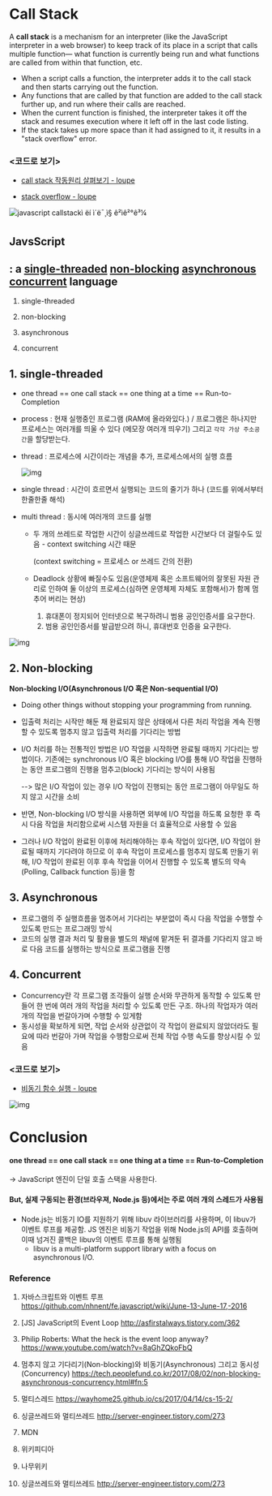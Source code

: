 # **Call Stack**

A **call stack** is a mechanism for an interpreter (like the JavaScript interpreter in a web browser) to keep track of its place in a script that calls multiple function— what function is currently being run and what functions are called from within that function, etc.

- When a script calls a function, the interpreter adds it to the call stack and then starts carrying out the function.
- Any functions that are called by that function are added to the call stack further up, and run where their calls are reached.
- When the current function is finished, the interpreter takes it off the stack and resumes execution where it left off in the last code listing.
- If the stack takes up more space than it had assigned to it, it results in a "stack overflow" error.











### <코드로 보기>

- [call stack 작동원리 살펴보기 - loupe](http://latentflip.com/loupe/?code=ZnVuY3Rpb24gbXVsdGlwbHkoYSxiKXsKICAgIHJldHVybiBhKmI7Cn0KCmZ1bmN0aW9uIHNxdWFyZShuKXsKICAgIHJldHVybiBtdWx0aXBseShuLG4pOwp9CgpmdW5jdGlvbiBwcmludFNxdWFyZShuKXsKICAgIHZhciBzcXVhcmVkID0gc3F1YXJlKG4pOwogICAgY29uc29sZS5sb2coc3F1YXJlZCk7Cn0KCnByaW50U3F1YXJlKDQpOw%3D%3D!!!PGJ1dHRvbj5DbGljayBtZSE8L2J1dHRvbj4%3D)

- [stack overflow - loupe](http://latentflip.com/loupe/?code=ZnVuY3Rpb24gZm9vKCl7CiAgICByZXR1cm4gZm9vKCk7Cn0KCmZvbygpOw%3D%3D!!!PGJ1dHRvbj5DbGljayBtZSE8L2J1dHRvbj4%3D)









![javascript callstackì ëí ì´ë¯¸ì§ ê²ìê²°ê³¼](https://image.slidesharecdn.com/sonlejs-event-loop-160805060652/95/javascript-event-loop-11-638.jpg?cb=1470377352)













## **JavsScript** 

##  : a <u>single-threaded</u> <u>non-blocking</u> <u>asynchronous</u> <u>concurrent</u> language

1. single-threaded 

2. non-blocking

3. asynchronous

4. concurrent





## 1. single-threaded

- one thread == one call stack == one thing at a time == Run-to-Completion

- process : 현재 실행중인 프로그램 (RAM에 올라와있다.) / 프로그램은 하나지만 프로세스는 여러개를 띄울 수 있다 (메모장 여러개 띄우기) 그리고 `각각 가상 주소공간`을 할당받는다. 

- thread : 프로세스에 시간이라는 개념을 추가, 프로세스에서의 실행 흐름

  ![img](https://upload.wikimedia.org/wikipedia/commons/thumb/a/a5/Multithreaded_process.svg/220px-Multithreaded_process.svg.png)

- single thread : 시간이 흐르면서 실행되는 코드의 줄기가 하나 (코드를 위에서부터 한줄한줄 해석)

- multi thread : 동시에 여러개의 코드를 실행

  - 두 개의 쓰레드로 작업한 시간이 싱글쓰레드로 작업한 시간보다 더 걸릴수도 있음 - context switching 시간 때문

    (context switching = 프로세스 or 쓰레드 간의 전환)

  - Deadlock 상황에 빠질수도 있음(운영체제 혹은 소프트웨어의 잘못된 자원 관리로 인하여 둘 이상의 프로세스(심하면  운영체제 자체도 포함해서)가 함께 멈추어 버리는 현상)

    1) 휴대폰이 정지되어 인터넷으로 복구하려니 범용 공인인증서를 요구한다. 
    2) 범용 공인인증서를 발급받으려 하니, 휴대번호 인증을 요구한다. 
    
![img](https://s3.namuwikiusercontent.com/s/19ddbf5daa82d7d7a67051de77d4f6af646a00f916f7e9711d6c6c2749fc1f9c01238bdc1bd94d611af7e8b089b9865319b820bb569a8341262745cce1967b81e4418677ebf9ef558a80498af5c58b329acd69fc4c362e84142322c380d964f3)





## 2. Non-blocking

**Non-blocking I/O(Asynchronous I/O 혹은 Non-sequential I/O)**

- Doing other things without stopping your programming from running.

- 입출력 처리는 시작만 해둔 채 완료되지 않은 상태에서 다른 처리 작업을 계속 진행할 수 있도록 멈추지 않고 입출력 처리를 기다리는 방법

- I/O 처리를 하는 전통적인 방법은 I/O 작업을 시작하면 완료될 때까지 기다리는 방법이다. 기존에는 synchronous I/O 혹은 blocking I/O를 통해 I/O 작업을 진행하는 동안 프로그램의 진행을 멈추고(block) 기다리는 방식이 사용됨 

  --> 많은 I/O 작업이 있는 경우 I/O 작업이 진행되는 동안 프로그램이 아무일도 하지 않고 시간을 소비 

- 반면, Non-blocking I/O 방식을 사용하면 외부에 I/O 작업을 하도록 요청한 후 즉시 다음 작업을 처리함으로써 시스템 자원을 더 효율적으로 사용할 수 있음
- 그러나 I/O 작업이 완료된 이후에 처리해야하는 후속 작업이 있다면, I/O 작업이 완료될 때까지 기다려야 하므로 이 후속 작업이 프로세스를 멈추지 않도록 만들기 위해, I/O 작업이 완료된 이후 후속 작업을 이어서 진행할 수 있도록 별도의 약속(Polling, Callback function 등)을 함









## 3. Asynchronous 

- 프로그램의 주 실행흐름을 멈추어서 기다리는 부분없이 즉시 다음 작업을 수행할 수 있도록 만드는 프로그래밍 방식
- 코드의 실행 결과 처리 및 활용을 별도의 채널에 맡겨둔 뒤 결과를 기다리지 않고 바로 다음 코드를 실행하는 방식으로 프로그램을 진행









## 4. Concurrent 

- Concurrency란 각 프로그램 조각들이 실행 순서와 무관하게 동작할 수 있도록 만들어 한 번에 여러 개의 작업을 처리할 수 있도록 만든 구조. 하나의 작업자가 여러 개의 작업을 번갈아가며 수행할 수 있게함
- 동시성을 확보하게 되면, 작업 순서와 상관없이 각 작업이 완료되지 않았더라도 필요에 따라 번갈아 가며 작업을 수행함으로써 전체 작업 수행 속도를 향상시킬 수 있음











### <코드로 보기>

- [비동기 함수 실행 - loupe](http://latentflip.com/loupe/?code=ZnVuY3Rpb24gdGVzdDEoKXsKICAgIGNvbnNvbGUubG9nKCJ0ZXN0MSIpOwogICAgdGVzdDIoKTsKfQoKZnVuY3Rpb24gdGVzdDIoKXsKICAgIGxldCB0aW1lciA9IHNldFRpbWVvdXQoZnVuY3Rpb24oKXsKICAgICAgICBjb25zb2xlLmxvZygidGVzdDIiKTsKICAgIH0sIDApOwogICAgdGVzdDMoKTsKfQoKZnVuY3Rpb24gdGVzdDMoKXsKICAgIGNvbnNvbGUubG9nKCJ0ZXN0MyIpOwp9Cgp0ZXN0MSgpOw%3D%3D!!!PGJ1dHRvbj5DbGljayBtZSE8L2J1dHRvbj4%3D)

  











![img](http://prashantb.me/content/images/2017/01/js_runtime.png)



#	Conclusion

#### one thread == one call stack == one thing at a time == Run-to-Completion

-> JavaScript 엔진이 단일 호출 스택을 사용한다. 



#### But, 실제 구동되는 환경(브라우져, Node.js 등)에서는 주로 여러 개의 스레드가 사용됨

- Node.js는 비동기 IO를 지원하기 위해 libuv 라이브러리를 사용하며, 이 libuv가 이벤트 루프를 제공함. JS 엔진은 비동기 작업을 위해 Node.js의 API를 호출하며 이때 넘겨진 콜백은 libuv의 이벤트 루프를 통해 실행됨 
  * libuv is a multi-platform support library with a focus on asynchronous I/O.













### Reference

1. 자바스크립트와 이벤트 루프 https://github.com/nhnent/fe.javascript/wiki/June-13-June-17,-2016
2. [JS] JavaScript의 Event Loop http://asfirstalways.tistory.com/362
3. Philip Roberts: What the heck is the event loop anyway?  https://www.youtube.com/watch?v=8aGhZQkoFbQ
4. 멈추지 않고 기다리기(Non-blocking)와 비동기(Asynchronous) 그리고 동시성(Concurrency) https://tech.peoplefund.co.kr/2017/08/02/non-blocking-asynchronous-concurrency.html#fn:5
5. 멀티스레드 https://wayhome25.github.io/cs/2017/04/14/cs-15-2/
6. 싱글쓰레드와 멀티쓰레드 http://server-engineer.tistory.com/273
7. MDN
8. 위키피디아
9. 나무위키

1. 싱글쓰레드와 멀티쓰레드 http://server-engineer.tistory.com/273

